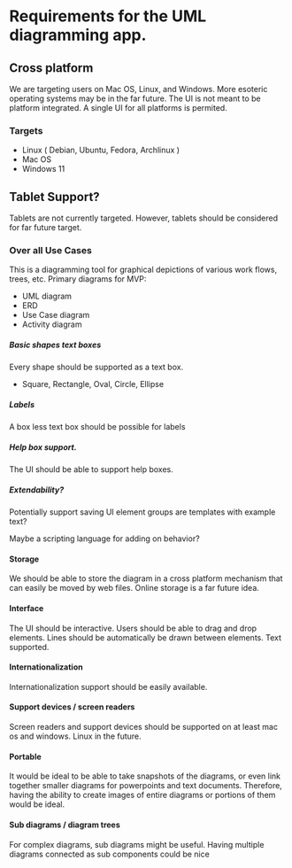 # Requirements for the UML diagramming app.

## Cross platform

We are targeting users on Mac OS, Linux, and Windows. More esoteric operating systems may be in the far future.
The UI is not meant to be platform integrated. A single UI for all platforms is permited.

### Targets

- Linux ( Debian, Ubuntu, Fedora, Archlinux )
- Mac OS
- Windows 11

## Tablet Support?

Tablets are not currently targeted. However, tablets should be considered for far future target.

### Over all Use Cases

This is a diagramming tool for graphical depictions of various work flows, trees, etc. Primary diagrams for MVP:

- UML diagram
- ERD 
- Use Case diagram
- Activity diagram

##### Basic shapes text boxes

Every shape should be supported as a text box.

- Square, Rectangle, Oval, Circle, Ellipse

##### Labels

A box less text box should be possible for labels

##### Help box support.

The UI should be able to support help boxes.

##### Extendability?

Potentially support saving UI element groups are templates with example text?

Maybe a scripting language for adding on behavior?

#### Storage

We should be able to store the diagram in a cross platform mechanism that can easily be moved by web files.
Online storage is a far future idea.

#### Interface

The UI should be interactive. Users should be able to drag and drop elements. Lines should be automatically be
drawn between elements. Text supported.

#### Internationalization

Internationalization support should be easily available.

#### Support devices / screen readers

Screen readers and support devices should be supported on at least mac os and windows. Linux in the future.

#### Portable

It would be ideal to be able to take snapshots of the diagrams, or even link together smaller diagrams 
for powerpoints and text documents. Therefore, having the ability to create images of entire diagrams or
portions of them would be ideal.

#### Sub diagrams / diagram trees

For complex diagrams, sub diagrams might be useful. Having multiple diagrams connected as sub components could be nice




